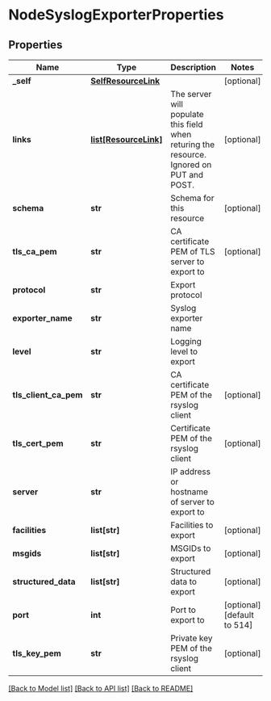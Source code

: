 # NodeSyslogExporterProperties

## Properties
Name | Type | Description | Notes
------------ | ------------- | ------------- | -------------
**_self** | [**SelfResourceLink**](SelfResourceLink.md) |  | [optional] 
**links** | [**list[ResourceLink]**](ResourceLink.md) | The server will populate this field when returing the resource. Ignored on PUT and POST. | [optional] 
**schema** | **str** | Schema for this resource | [optional] 
**tls_ca_pem** | **str** | CA certificate PEM of TLS server to export to | [optional] 
**protocol** | **str** | Export protocol | 
**exporter_name** | **str** | Syslog exporter name | 
**level** | **str** | Logging level to export | 
**tls_client_ca_pem** | **str** | CA certificate PEM of the rsyslog client | [optional] 
**tls_cert_pem** | **str** | Certificate PEM of the rsyslog client | [optional] 
**server** | **str** | IP address or hostname of server to export to | 
**facilities** | **list[str]** | Facilities to export | [optional] 
**msgids** | **list[str]** | MSGIDs to export | [optional] 
**structured_data** | **list[str]** | Structured data to export | [optional] 
**port** | **int** | Port to export to | [optional] [default to 514]
**tls_key_pem** | **str** | Private key PEM of the rsyslog client | [optional] 

[[Back to Model list]](../README.md#documentation-for-models) [[Back to API list]](../README.md#documentation-for-api-endpoints) [[Back to README]](../README.md)

